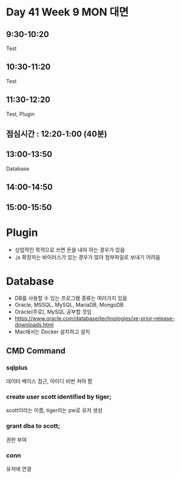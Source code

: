 # Day 41 Week 9 MON 대면

## 9:30-10:20
Test
## 10:30-11:20
Test
## 11:30-12:20
Test, Plugin
## 점심시간 : 12:20-1:00 (40분)

## 13:00-13:50
Database
## 14:00-14:50

## 15:00-15:50


# Plugin
- 상업적인 목적으로 쓰면 돈을 내야 하는 경우가 있음
- .js 확장자는 바이러스가 있는 경우가 많아 첨부파일로 보내기 어려움

# Database
- DB를 사용할 수 있는 프로그램 종류는 여러가지 있음
- Oracle, MSSQL, MySQL, MariaDB, MongoDB
- Oracle(주로), MySQL 공부할 것임
- https://www.oracle.com/database/technologies/xe-prior-release-downloads.html
- Mac에서는 Docker 설치하고 설치

## CMD Command
### sqlplus
데이터 베이스 접근, 아이디 비번 쳐야 함
### create user scott identified by tiger;
scott이라는 이름, tiger라는 pw로 유저 생성

### grant dba to scott;
권한 부여

### conn
유저에 연결
